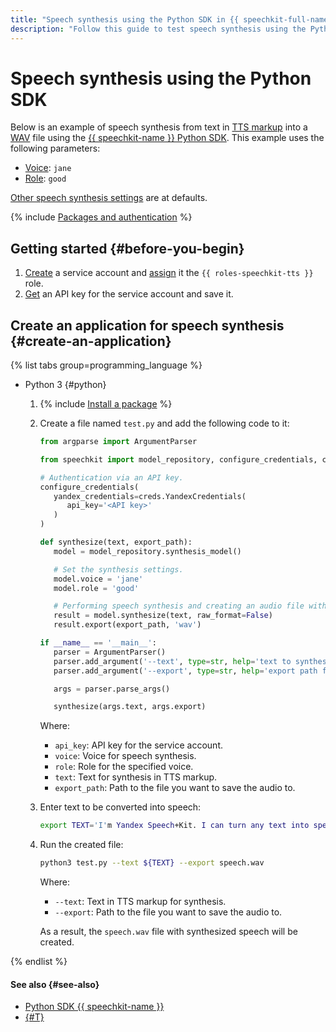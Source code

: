 ```yaml
---
title: "Speech synthesis using the Python SDK in {{ speechkit-full-name }}"
description: "Follow this guide to test speech synthesis using the Python SDK in {{ sf-full-name }}."
---
```


# Speech synthesis using the Python SDK

Below is an example of speech synthesis from text in [TTS markup](../../tts/markup/tts-markup.md) into a [WAV](https://en.wikipedia.org/wiki/WAV) file using the [{{ speechkit-name }} Python SDK](index.md). This example uses the following parameters:

* [Voice](../../tts/voices.md#premium): `jane`
* [Role](../../tts/voices.md#premium): `good`

[Other speech synthesis settings](https://pypi.org/project/yandex-speechkit/#%D0%A1%D0%B8%D0%BD%D1%82%D0%B5%D0%B7%20%D1%80%D0%B5%D1%87%D0%B8:~:text=(utterance)-,%D0%A1%D0%B8%D0%BD%D1%82%D0%B5%D0%B7%20%D1%80%D0%B5%D1%87%D0%B8,-%D0%98%D1%81%D0%BF%D0%BE%D0%BB%D1%8C%D0%B7%D1%83%D0%B9%D1%82%D0%B5%20%D0%BF%D1%80%D0%B8%D0%B2%D0%B5%D0%B4%D1%91%D0%BD%D0%BD%D1%8B%D0%B9%20%D0%BD%D0%B8%D0%B6%D0%B5) are at defaults.

{% include [Packages and authentication](../../../_includes/speechkit/packages-and-auth.md) %}

## Getting started {#before-you-begin}

1. [Create](../../../iam/operations/sa/create.md) a service account and [assign](../../../iam/operations/sa/assign-role-for-sa.md) it the `{{ roles-speechkit-tts }}` role.
1. [Get](../../../iam/operations/api-key/create.md) an API key for the service account and save it.

## Create an application for speech synthesis {#create-an-application}

{% list tabs group=programming_language %}

- Python 3 {#python}

   1. {% include [Install a package](../../../_includes/speechkit/install-packages.md) %}
   1. Create a file named `test.py` and add the following code to it:

      ```python
      from argparse import ArgumentParser

      from speechkit import model_repository, configure_credentials, creds

      # Authentication via an API key.
      configure_credentials(
         yandex_credentials=creds.YandexCredentials(
            api_key='<API key>'
         )
      )

      def synthesize(text, export_path):
         model = model_repository.synthesis_model()

         # Set the synthesis settings.
         model.voice = 'jane'
         model.role = 'good'

         # Performing speech synthesis and creating an audio file with results.
         result = model.synthesize(text, raw_format=False)
         result.export(export_path, 'wav')

      if __name__ == '__main__':
         parser = ArgumentParser()
         parser.add_argument('--text', type=str, help='text to synthesize', required=True)
         parser.add_argument('--export', type=str, help='export path for synthesized audio', required=False)

         args = parser.parse_args()

         synthesize(args.text, args.export)
      ```

      Where:

      * `api_key`: API key for the service account.
      * `voice`: Voice for speech synthesis.
      * `role`: Role for the specified voice.
      * `text`: Text for synthesis in TTS markup.
      * `export_path`: Path to the file you want to save the audio to.

   1. Enter text to be converted into speech:

      ```bash
      export TEXT='I'm Yandex Speech+Kit. I can turn any text into speech. Now y+ou can, too!'
      ```

   1. Run the created file:

      ```bash
      python3 test.py --text ${TEXT} --export speech.wav
      ```

      Where:

      * `--text`: Text in TTS markup for synthesis.
      * `--export`: Path to the file you want to save the audio to.

      As a result, the `speech.wav` file with synthesized speech will be created.

{% endlist %}

#### See also {#see-also}

* [Python SDK {{ speechkit-name }}](https://pypi.org/project/yandex-speechkit/)
* [{#T}](../../tts/api/tts-examples-v3.md)
